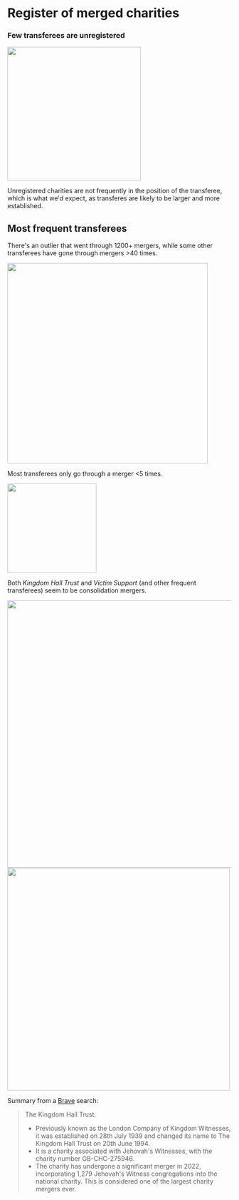 # Register of merged charities

### Few transferees are unregistered

<img src="../../assets/registered_vs_unregistered_transferees.png" width="300">

Unregistered charities are not frequently in the position of the transferee, which is what we'd expect, as transferes are likely to be larger and more established. 

## Most frequent transferees

There's an outlier that went through 1200+ mergers, while some other transferees have gone through mergers >40 times.

<img src="../../assets/most_frequent_transferees.png" width="450">

Most transferees only go through a merger <5 times.

<img src="../../assets/transferee_freqs.png" width="200">

Both *Kingdom Hall Trust* and *Victim Support* (and other frequent transferees) seem to be consolidation mergers. 

<img src="../../assets/consolidation_merger_kingdom_hall_trust.png" width="600">

<img src="../../assets/consolidation_merger_victim_support.png" width="500">

Summary from a [Brave](https://search.brave.com/search?q=The+Kingdom+Hall+Trust+&summary=1) search:

> The Kingdom Hall Trust:
> 
> - Previously known as the London Company of Kingdom Witnesses, it was established on 28th July 1939 and changed its name to The Kingdom Hall Trust on 20th June 1994.
> - It is a charity associated with Jehovah's Witnesses, with the charity number GB-CHC-275946.
> - The charity has undergone a significant merger in 2022, incorporating 1,279 Jehovah's Witness congregations into the national charity. This is considered one of the largest charity mergers ever.
